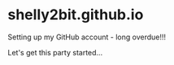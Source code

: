 # shelly2bit.github.io

Setting up my GitHub account - long overdue!!!

Let's get this party started...
